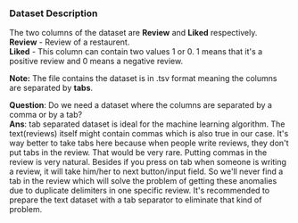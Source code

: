 ### Dataset Description
The two columns of the dataset are **Review** and **Liked** respectively. <br/>
**Review** - Review of a restaurent. <br/>
**Liked** - This column can contain two values 1 or 0. 1 means that it's a positive review and 0 means a negative review. <br/>

**Note:** The file contains the dataset is in .tsv format meaning the columns are separated by **tabs**. <br/>

**Question**: Do we need a dataset where the columns are separated by a comma or by a tab? <br/>
**Ans**: tab separated dataset is ideal for the machine learning algorithm. The text(reviews) itself might contain commas which is also true in our case. It's way better to take tabs here because when people write reviews, they don't put tabs in the review. That would be very rare. Putting commas in the review is very natural. Besides if you press on tab when someone is writing a review, it will take him/her to next button/input field. So we'll never find a tab in the review which will solve the problem of getting these anomalies due to duplicate delimiters in one specific review. It's recommended to prepare the text dataset with a tab separator to eliminate that kind of problem.
